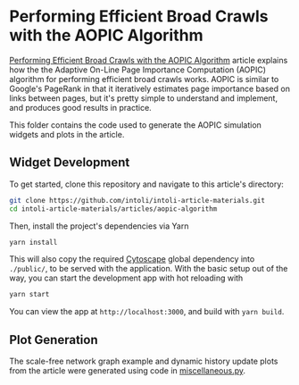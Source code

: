 # Performing Efficient Broad Crawls with the AOPIC Algorithm

[Performing Efficient Broad Crawls with the AOPIC Algorithm](https://intoli.com/blog/aopic-algorithm/) article explains how the the Adaptive On-Line Page Importance Computation (AOPIC) algorithm for performing efficient broad crawls works.
AOPIC is similar to Google's PageRank in that it iteratively estimates page importance based on links between pages, but it's pretty simple to understand and implement, and produces good results in practice.

This folder contains the code used to generate the AOPIC simulation widgets and plots in the article.


## Widget Development

To get started, clone this repository and navigate to this article's directory:

```bash
git clone https://github.com/intoli/intoli-article-materials.git
cd intoli-article-materials/articles/aopic-algorithm
```

Then, install the project's dependencies via Yarn

```bash
yarn install
```

This will also copy the required [Cytoscape](http://js.cytoscape.org/) global dependency into `./public/`, to be served with the application.
With the basic setup out of the way, you can start the development app with hot reloading with

```bash
yarn start
```

You can view the app at `http://localhost:3000`, and build with `yarn build`.


## Plot Generation

The scale-free network graph example and dynamic history update plots from the article were generated using code in [miscellaneous.py](./miscellaneous.py).
